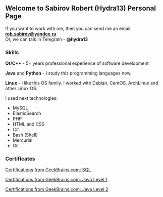## Welcome to Sabirov Robert (Hydra13) Personal Page

If you want to work with me, then you can send me an email: **rob.sabirov@yandex.ru**
<br>Or, we can talk in Telegram - **@hydra13**

### Skills

**Qt/C++** - 5+ years professional experience of software development

**Java** and **Python** - I study this programming languages now.

**Linux** - I like this OS family. I worked with Debian, CentOS, ArchLinux and other Linux OS.

I used next technologies:
* MySQL
* ElasticSearch
* PHP
* HTML and CSS
* C#
* Bash (Shell)
* Mercurial
* Git

### Certificates

[Certifications from GeekBrains.com: SQL](https://geekbrains.ru/certificates/184263.en)

[Certifications from GeekBrains.com: Java Level 1](https://geekbrains.ru/certificates/188396.en)

[Certifications from GeekBrains.com: Java Level 2](https://geekbrains.ru/certificates/209396.en)


